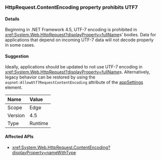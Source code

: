 ### HttpRequest.ContentEncoding property prohibits UTF7

#### Details

Beginning in .NET Framework 4.5, UTF-7 encoding is prohibited in <xref:System.Web.HttpRequest?displayProperty=fullName>s' bodies. Data for applications that depend on incoming UTF-7 data will not decode properly in some cases.

#### Suggestion

Ideally, applications should be updated to not use UTF-7 encoding in <xref:System.Web.HttpRequest?displayProperty=fullName>s. Alternatively, legacy behavior can be restored by using the `aspnet:AllowUtf7RequestContentEncoding` attribute of the [appSettings](~/docs/framework/configure-apps/file-schema/appsettings/appsettings-element-for-configuration.md) element.

| Name    | Value       |
|:--------|:------------|
| Scope   |Edge|
|Version|4.5|
|Type|Runtime|

#### Affected APIs

- <xref:System.Web.HttpRequest.ContentEncoding?displayProperty=nameWithType>

<!--

#### Affected APIs

- `P:System.Web.HttpRequest.ContentEncoding`

-->

